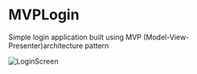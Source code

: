 # MVPLogin
Simple login application built using MVP (Model-View-Presenter)architecture pattern

![LoginScreen](https://user-images.githubusercontent.com/6368710/54777712-f1caf380-4c38-11e9-928a-7f8fcbb79942.png)

